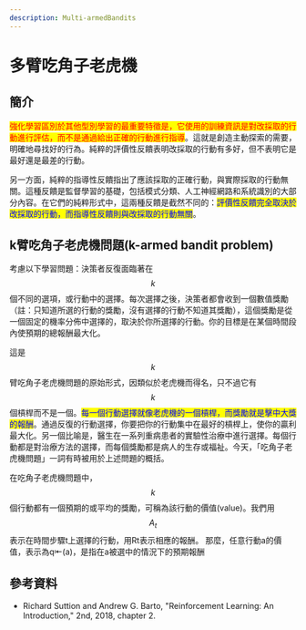 ```yaml
---
description: Multi-armedBandits
---
```


# 多臂吃角子老虎機

## 簡介

<mark style="color:red;">強化學習區別於其他型別學習的最重要特徵是，它使用的訓練資訊是對改採取的行動進行評估，而不是通過給出正確的行動進行指導</mark>。這就是創造主動探索的需要，明確地尋找好的行為。純粹的評價性反饋表明改採取的行動有多好，但不表明它是最好還是最差的行動。

另一方面，純粹的指導性反饋指出了應該採取的正確行動，與實際採取的行動無關。這種反饋是監督學習的基礎，包括模式分類、人工神經網路和系統識別的大部分內容。在它們的純粹形式中，這兩種反饋是截然不同的：<mark style="color:blue;">評價性反饋完全取決於改採取的行動，而指導性反饋則與改採取的行動無關</mark>。

## k臂吃角子老虎機問題(k-armed bandit problem)

考慮以下學習問題：決策者反復面臨著在$$k$$個不同的選項，或行動中的選擇。每次選擇之後，決策者都會收到一個數值獎勵（註：只知道所選的行動的獎勵，沒有選擇的行動不知道其獎勵），這個獎勵是從一個固定的機率分佈中選擇的，取決於你所選擇的行動。你的目標是在某個時間段內使預期的總報酬最大化。

這是$$k$$臂吃角子老虎機問題的原始形式，因類似於老虎機而得名，只不過它有$$k$$個槓桿而不是一個。<mark style="color:blue;">每一個行動選擇就像老虎機的一個槓桿，而獎勵就是擊中大獎的報酬</mark>。通過反復的行動選擇，你要把你的行動集中在最好的槓桿上，使你的贏利最大化。另一個比喻是，醫生在一系列重病患者的實驗性治療中進行選擇。每個行動都是對治療方法的選擇，而每個獎勵都是病人的生存或福祉。今天，「吃角子老虎機問題」一詞有時被用於上述問題的概括。

在吃角子老虎機問題中，$$k$$個行動都有一個預期的或平均的獎勵，可稱為該行動的價值(value)。我們用$$A_t$$表示在時間步驟t上選擇的行動，用Rt表示相應的報酬。 那麼，任意行動a的價值，表示為q⇤(a)，是指在a被選中的情況下的預期報酬

## 參考資料

* Richard Suttion and Andrew G. Barto, "Reinforcement Learning: An Introduction," 2nd, 2018, chapter 2.
